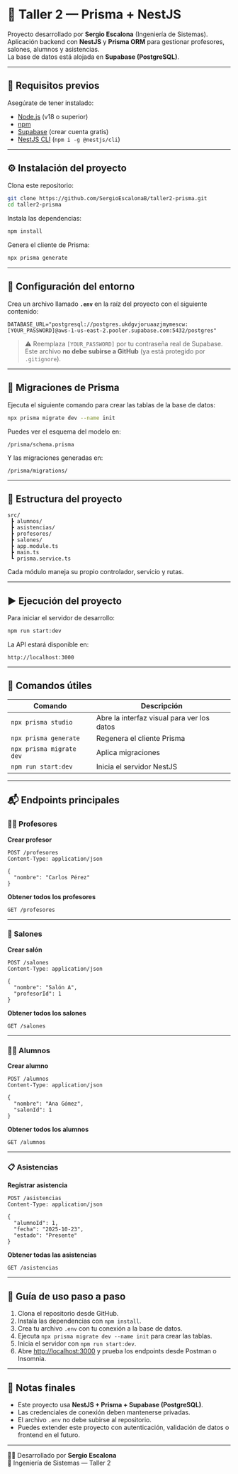 # 🧠 Taller 2 — Prisma + NestJS

Proyecto desarrollado por **Sergio Escalona** (Ingeniería de Sistemas).  
Aplicación backend con **NestJS** y **Prisma ORM** para gestionar profesores, salones, alumnos y asistencias.  
La base de datos está alojada en **Supabase (PostgreSQL)**.

---

## 🚀 Requisitos previos

Asegúrate de tener instalado:

- [Node.js](https://nodejs.org/) (v18 o superior)  
- [npm](https://www.npmjs.com/)  
- [Supabase](https://supabase.com/)  (crear cuenta gratis)
- [NestJS CLI](https://docs.nestjs.com/cli/overview) (`npm i -g @nestjs/cli`)

---

## ⚙️ Instalación del proyecto

Clona este repositorio:
```bash
git clone https://github.com/SergioEscalonaB/taller2-prisma.git
cd taller2-prisma
```

Instala las dependencias:
```bash
npm install
```

Genera el cliente de Prisma:
```bash
npx prisma generate
```

---

## 🔐 Configuración del entorno

Crea un archivo llamado **`.env`** en la raíz del proyecto con el siguiente contenido:

```env
DATABASE_URL="postgresql://postgres.ukdgvjoruaazjmymescw:[YOUR_PASSWORD]@aws-1-us-east-2.pooler.supabase.com:5432/postgres"
```

> ⚠️ Reemplaza `[YOUR_PASSWORD]` por tu contraseña real de Supabase.  
> Este archivo **no debe subirse a GitHub** (ya está protegido por `.gitignore`).

---

## 🧩 Migraciones de Prisma

Ejecuta el siguiente comando para crear las tablas de la base de datos:
```bash
npx prisma migrate dev --name init
```

Puedes ver el esquema del modelo en:
```
/prisma/schema.prisma
```

Y las migraciones generadas en:
```
/prisma/migrations/
```

---

## 🧠 Estructura del proyecto

```
src/
 ┣ alumnos/
 ┣ asistencias/
 ┣ profesores/
 ┣ salones/
 ┣ app.module.ts
 ┣ main.ts
 ┗ prisma.service.ts
```

Cada módulo maneja su propio controlador, servicio y rutas.

---

## ▶️ Ejecución del proyecto

Para iniciar el servidor de desarrollo:
```bash
npm run start:dev
```

La API estará disponible en:
```
http://localhost:3000
```

---

## 🧰 Comandos útiles

| Comando | Descripción |
|----------|--------------|
| `npx prisma studio` | Abre la interfaz visual para ver los datos |
| `npx prisma generate` | Regenera el cliente Prisma |
| `npx prisma migrate dev` | Aplica migraciones |
| `npm run start:dev` | Inicia el servidor NestJS |

---

## 📬 Endpoints principales

### 🧑‍🏫 Profesores

**Crear profesor**
```http
POST /profesores
Content-Type: application/json

{
  "nombre": "Carlos Pérez"
}
```

**Obtener todos los profesores**
```http
GET /profesores
```

---

### 🏫 Salones

**Crear salón**
```http
POST /salones
Content-Type: application/json

{
  "nombre": "Salón A",
  "profesorId": 1
}
```

**Obtener todos los salones**
```http
GET /salones
```

---

### 👨‍🎓 Alumnos

**Crear alumno**
```http
POST /alumnos
Content-Type: application/json

{
  "nombre": "Ana Gómez",
  "salonId": 1
}
```

**Obtener todos los alumnos**
```http
GET /alumnos
```

---

### 📋 Asistencias

**Registrar asistencia**
```http
POST /asistencias
Content-Type: application/json

{
  "alumnoId": 1,
  "fecha": "2025-10-23",
  "estado": "Presente"
}
```

**Obtener todas las asistencias**
```http
GET /asistencias
```

---

## 🧠 Guía de uso paso a paso

1. Clona el repositorio desde GitHub.  
2. Instala las dependencias con `npm install`.  
3. Crea tu archivo `.env` con tu conexión a la base de datos.  
4. Ejecuta `npx prisma migrate dev --name init` para crear las tablas.  
5. Inicia el servidor con `npm run start:dev`.  
6. Abre [http://localhost:3000](http://localhost:3000) y prueba los endpoints desde Postman o Insomnia.  

---

## 🧾 Notas finales

- Este proyecto usa **NestJS + Prisma + Supabase (PostgreSQL)**.  
- Las credenciales de conexión deben mantenerse privadas.  
- El archivo `.env` no debe subirse al repositorio.  
- Puedes extender este proyecto con autenticación, validación de datos o frontend en el futuro.

---

👨‍💻 Desarrollado por **Sergio Escalona**  
📘 Ingeniería de Sistemas — Taller 2
